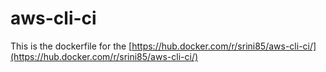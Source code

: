 # aws-cli-ci

This is the dockerfile for the [https://hub.docker.com/r/srini85/aws-cli-ci/](https://hub.docker.com/r/srini85/aws-cli-ci/)
